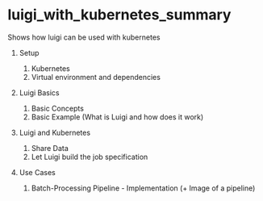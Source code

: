 # luigi_with_kubernetes_summary
Shows how luigi can be used with kubernetes

1. Setup 
    1. Kubernetes
    2. Virtual environment and dependencies

2. Luigi Basics
    1. Basic Concepts
    2. Basic Example (What is Luigi and how does it work)
  
3. Luigi and Kubernetes
    1. Share Data
    2. Let Luigi build the job specification

4. Use Cases
    1. Batch-Processing Pipeline - Implementation (+ Image of a pipeline)
